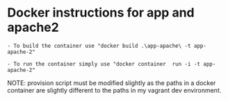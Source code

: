 # Docker instructions for app and apache2


````
- To build the container use "docker build .\app-apache\ -t app-apache-2"

- To run the container simply use "docker container  run -i -t app-apache-2"
````

NOTE: provision script must be modified slightly as the paths in a docker container
are slightly different to the paths in my vagrant dev environment.
